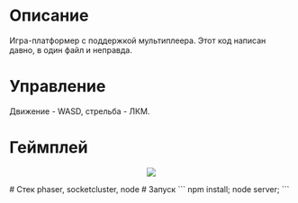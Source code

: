 # Описание
Игра-платформер с поддержкой мультиплеера. Этот код написан давно, в один файл и неправда.
# Управление 
Движение - WASD, стрельба - ЛКМ.
# Геймплей
<p align="center">
  <img src="https://media.giphy.com/media/3ohhwEhiljBS6NsTjq/giphy.gif">
</p>
# Стек
phaser, socketcluster, node
# Запуск
```
npm install;
node server;
```
